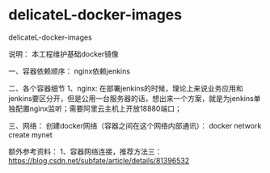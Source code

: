 # delicateL-docker-images
delicateL-docker-images

 说明： 本工程维护基础docker镜像
 
 一、容器依赖顺序：
   nginx依赖jenkins
 
 二、各个容器细节
    1、nginx: 在部署jenkins的时候，理论上来说业务应用和jenkins要区分开，但是公用一台服务器的话，想出来一个方案，就是为jenkins单独配置nginx监听；需要阿里云主机上开放18880端口；
 
 三、网络： 
       创建docker网络（容器之间在这个网络内部通讯）： docker network create mynet
   
   
   
   
 额外参考资料：
 1、容器网络连接，推荐方法三： https://blog.csdn.net/subfate/article/details/81396532